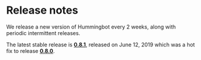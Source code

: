 # Release notes

We release a new version of Hummingbot every 2 weeks, along with periodic intermittent releases.

The latest stable release is **[0.8.1](/release-notes/0.8.1)**, released on June 12, 2019 which was a hot fix to release **[0.8.0](/release-notes/0.8.0)**.
